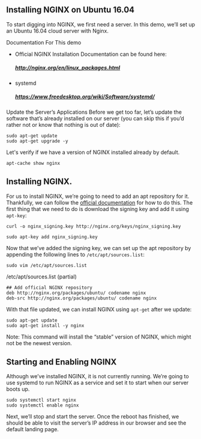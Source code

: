## Installing NGINX on Ubuntu 16.04

To start digging into NGINX, we first need a server. In this demo, we’ll set up an Ubuntu 16.04 cloud server with Nginx.

Documentation For This demo
- Official NGINX Installation Documentation can be found here:
  ##### http://nginx.org/en/linux_packages.html
- systemd
  ##### https://www.freedesktop.org/wiki/Software/systemd/

Update the Server’s Applications
Before we get too far, let’s update the software that’s already installed on our server (you can skip this if you’d rather not or know that nothing is out of date):
```
sudo apt-get update
sudo apt-get upgrade -y
```

Let's verify if we have a version of NGINX installed already by default.
```
apt-cache show nginx
```

## Installing NGINX.

For us to install NGINX, we’re going to need to add an apt repository for it.\
Thankfully, we can follow the [official documentation](http://nginx.org/en/linux_packages.html) for how to do this.
The first thing that we need to do is download the signing key and add it using `apt-key`:
```
curl -o nginx_signing.key http://nginx.org/keys/nginx_signing.key
```
```
sudo apt-key add nginx_signing.key
```

Now that we’ve added the signing key, we can set up the apt repository by appending the following lines to `/etc/apt/sources.list`:
```
sudo vim /etc/apt/sources.list
```

/etc/apt/sources.list (partial)
```
## Add official NGINX repository
deb http://nginx.org/packages/ubuntu/ codename nginx
deb-src http://nginx.org/packages/ubuntu/ codename nginx
```

With that file updated, we can install NGINX using `apt-get` after we update:
```
sudo apt-get update
sudo apt-get install -y nginx
```
Note: This command will install the “stable” version of NGINX, which might not be the newest version.

## Starting and Enabling NGINX
Although we’ve installed NGINX, it is not currently running. We’re going to use systemd to run NGINX as a service and set it to start when our server boots up.
```
sudo systemctl start nginx
sudo systemctl enable nginx
```

Next, we’ll stop and start the server. Once the reboot has finished, we should be able to visit the server’s IP address in our browser and see the default landing page.
